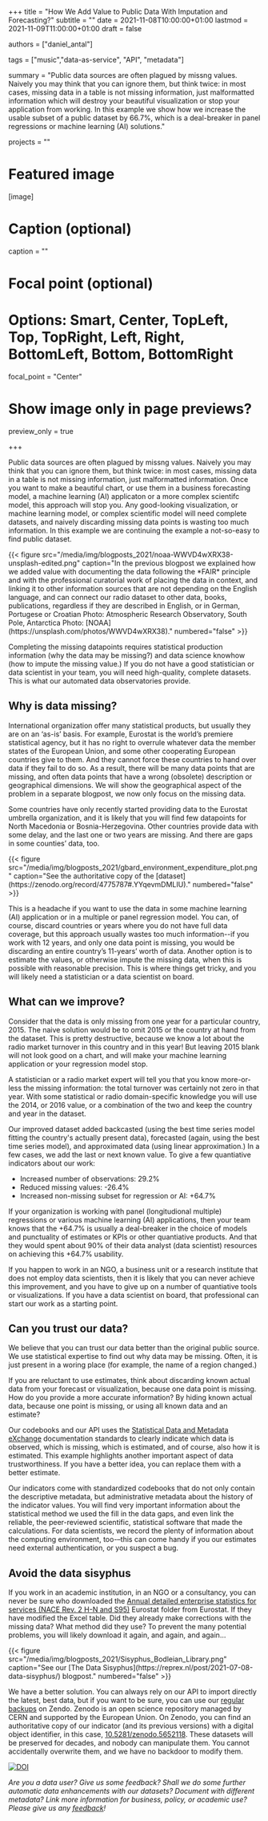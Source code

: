 +++
title = "How We Add Value to Public Data With Imputation and Forecasting?"
subtitle = ""
date = 2021-11-08T10:00:00+01:00
lastmod = 2021-11-09T11:00:00+01:00
draft = false

authors = ["daniel_antal"]

tags = ["music","data-as-service", "API", "metadata"]

summary = "Public data sources are often plagued by missng values. Naively you may think that you can ignore them, but think twice: in most cases, missing data in a table is not missing information, just malformatted information which will destroy your beautiful visualization or stop your application from working. In this example we show how we increase the usable subset of a public dataset by 66.7%, which is a deal-breaker in panel regressions or machine learning (AI) solutions."

projects = ""

# Featured image
[image]
  # Caption (optional)
  caption = ""

  # Focal point (optional)
  # Options: Smart, Center, TopLeft, Top, TopRight, Left, Right, BottomLeft, Bottom, BottomRight
  focal_point = "Center"

  # Show image only in page previews?
  preview_only = true

+++

Public data sources are often plagued by missng values. Naively you may think that you can ignore them, but think twice: in most cases, missing data in a table is not missing information, just malformatted information. Once you want to make a beautiful chart, or use them in a business forecasting model, a machine learning (AI) applicaton or a more complex scientifc model, this approach will stop you.  Any good-looking  visualization, or machine learning model, or complex scientific model will need complete datasets, and naively discarding missing data points is wasting too much information. In this example we are continuing the example a not-so-easy to find public dataset.

<td style="text-align: center;">{{< figure src="/media/img/blogposts_2021/noaa-WWVD4wXRX38-unsplash-edited.png" caption="In the previous blogpost we explained how we added value with documenting the data following the *FAIR* principle and with the professional curatorial work of placing the data in context, and linking it to other information sources that are not depending on the English language, and can connect our radio dataset to other data, books, publications, regardless if they are described in English, or in German, Portugese or Croatian Photo: Atmospheric Research Observatory, South Pole, Antarctica Photo: [NOAA](https://unsplash.com/photos/WWVD4wXRX38)." numbered="false" >}}</td>

Completing the missing datapoints requires statistical production information (why the data may be missing?) and data science knowhow (how to impute the missing value.) If you do not have a good statistician or data scientist in your team, you will need high-quality, complete datasets. This is what our automated data observatories provide.

## Why is data missing?

International organization offer many statistical products, but usually they are on an ‘as-is’ basis. For example, Eurostat is the world’s premiere statistical agency, but it has no right to overrule whatever data the member states of the European Union, and some other cooperating European countries give to them. And they cannot force these countries to hand over data if they fail to do so. As a result, there will be many data points that are missing, and often data points that have a wrong (obsolete) description or geographical dimensions. We will show the geographical aspect of the problem in a separate blogpost, we now only focus on the missing data.

Some countries have only recently started providing data to the Eurostat umbrella organization, and it is likely that you will find few datapoints for North Macedonia or Bosnia-Herzegovina. Other countries provide data with some delay, and the last one or two years are missing. And there are gaps in some counties’ data, too.

<td style="text-align: center;">{{< figure src="/media/img/blogposts_2021/gbard_environment_expenditure_plot.png" caption="See the authoritative copy of the [dataset](https://zenodo.org/record/4775787#.YYqevmDMLIU)." numbered="false" >}}</td>

This is a headache if you want to use the data in some machine learning (AI) application or in a multiple or panel regression model. You can, of course, discard countries or years where you do not have full data coverage, but this approach usually wastes too much information--if you work with 12 years, and only one data point is missing, you would be discarding an entire country’s 11-years’ worth of data. Another option is to estimate the values, or otherwise impute the missing data, when this is possible with reasonable precision. This is where things get tricky, and you will likely need a statistician or a data scientist on board.

## What can we improve?

Consider that the data is only missing from one year for a particular country, 2015.  The naive solution would be to omit 2015 or the country at hand from the dataset. This is pretty destructive, because we know a lot about the radio market turnover in this country and in this year! But leaving 2015 blank will not look good on a chart, and will make your machine learning application or your regression model stop.

A statistician or a radio market expert will tell you that you know more-or-less the missing information: the total turnover was certainly not zero in that year.  With some statistical or radio domain-specific knowledge you will use the 2014, or 2016 value, or a combination of the two and keep the country and year in the dataset.

Our improved dataset added backcasted (using the best time series model fitting the country's actually present data), forecasted (again, using the best time series model), and approximated data (using linear approximation.) In a few cases, we add the last or next known value.  To give a few quantiative indicators about our work:

- Increased number of observations: 29.2%
- Reduced missing values: -26.4%
- Increased non-missing subset for regression or AI: +64.7%

If your organization is working with panel (longitudional multiple) regressions or various machine learning (AI) applications, then your team knows that the +64.7% is usually a deal-breaker in the choice of models and punctuality of estimates or KPIs or other quantiative products.  And that they would spent about 90% of their data analyst (data scientist) resources on achieving this +64.7% usability.

If you happen to work in an NGO, a business unit or a research institute that does not employ data scientists, then it is likely that you can never achieve this improvement, and you have to give up on a number of quantiative tools or visualizations.  If you  have a data scientist on board, that professional can start our work as a starting point.  

## Can you trust our data?

We believe that you can trust our data better than the original public source. We use statistical expertise to find out why data may be missing. Often, it is just present in a woring place (for example, the name of a region changed.)

If you are reluctant to use estimates, think about discarding known actual data from your forecast or visualization, because one data point is missing.  How do you provide a more accurate information? By hiding known actual data, because one point is missing, or using all known data and an estimate?

Our codebooks and our API uses the [Statistical Data and Metadata eXchange](https://sdmx.org/?page_id=3215/) documentation standards to clearly indicate which data is observed, which is missing, which is estimated, and of course, also how it is estimated. 
This example highlights another important aspect of data trustworthiness. If you have a better idea, you can replace them with a better estimate.  

Our indicators come with standardized codebooks that do not only contain the descriptive metadata, but administrative metadata about the history of the indicator values. You will find very important information about the statistical method we used the fill in the data gaps, and even link the reliable, the peer-reviewed scientific, statistical software that made the calculations. For data scientists, we record the plenty of information about the computing environment, too-–this can come handy if you our estimates need external authentication, or you suspect a bug.

## Avoid the data sisyphus

If you work in an academic institution, in an NGO or a consultancy, you can never be sure who downloaded the [Annual detailed enterprise statistics for services (NACE Rev. 2 H-N and S95)](https://appsso.eurostat.ec.europa.eu/nui/show.do?dataset=sbs_na_1a_se_r2&lang=en) Eurostat folder from Eurostat. If they have modified the Excel table. Did they already make corrections with the missing data? What method did they use? To prevent the many potential problems, you will likely download it again, and again, and again...

<td style="text-align: center;">{{< figure src="/media/img/blogposts_2021/Sisyphus_Bodleian_Library.png" caption="See our [The Data Sisyphus](https://reprex.nl/post/2021-07-08-data-sisyphus/) blogpost." numbered="false" >}}</td>

We have a better solution. You can always rely on our API to import directly the latest, best data, but if you want to be sure, you can use our [regular backups](https://zenodo.org/record/5652118#.YYhGOGDMLIU) on Zendo. Zenodo is an open science repository managed by CERN and supported by the European Union. On Zenodo, you can find an authoritative copy of our indicator (and its previous versions) with a digital object identifier, in  this case, [10.5281/zenodo.5652118](https://doi.org/10.5281/zenodo.5652118). These datasets will be preserved for decades, and nobody can manipulate them. You cannot accidentally overwrite them, and we have no backdoor to modify them.

[![DOI](https://zenodo.org/badge/DOI/10.5281/zenodo.5652118.svg)](https://doi.org/10.5281/zenodo.5652118)

*Are you a data user? Give us some feedback? Shall we do some further
automatic data enhancements with our datasets? Document with different
metadata? Link more information for business, policy, or academic use? Please 
give us any [feedback](https://reprex.nl/#contact)!*
